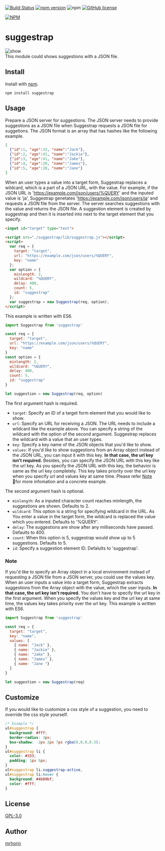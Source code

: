 [![Build Status](https://travis-ci.org/mrhorin/suggestrap.svg?branch=master)](https://travis-ci.org/mrhorin/suggestrap)
[![npm version](https://badge.fury.io/js/suggestrap.svg)](https://badge.fury.io/js/suggestrap)
![npm](https://img.shields.io/npm/dt/suggestrap.svg)
[![GitHub license](https://img.shields.io/badge/license-GPLv3-blue.svg)](https://raw.githubusercontent.com/mrhorin/suggestrap/master/LICENSE)  

[![NPM](https://nodei.co/npm/suggestrap.png)](https://nodei.co/npm/suggestrap/)

# suggestrap
![show](https://user-images.githubusercontent.com/6502717/49056240-4c7db100-f23e-11e8-9a2e-863f59ad84a7.gif)  
This module could shows suggestions with a JSON file.

## Install
Install with [npm](https://www.npmjs.com/).
```
npm install suggestrap
```

## Usage
Prepare a JSON server for suggestions. The JSON server needs to provide suggestions as a JSON file when Suggestrap requests a JSON file for suggetions. The JSON format is an array that has hashes like the following example.
```json
[
  {"id":1, "age":32, "name":"Jack"},
  {"id":2, "age":41, "name":"Jackie"},
  {"id":3, "age":41, "name":"Jake"},
  {"id":4, "age":20, "name":"James"},
  {"id":5, "age":28, "name":"Jane"}
]
```  
When an user types a value into a target form, Suggestrap replaces a wildcard, which is a part of a JSON URL, with the value. For example, if the JSON URL is 'https://example.com/json/users/%QUERY' and the inputed value is 'ja', Suggestrap genetates 'https://example.com/json/users/ja' and requests a JSON file from the server. The server searches suggestions with the value and returns the JSON file. A suggestion element is created by suggestrap and then it is inserted into next to the target element that you specify.
```html
<input id="target" type="text">

<script src="./suggestrap/lib/suggestrap.js"></script>
<script>
  var req = {
    target: "target",
    url: "https://example.com/json/users/%QUERY",
    key: "name"
  };
  var option = {
    minlength: 2,
    wildcard: "%QUERY",
    delay: 400,
    count: 5,
    id: "suggestrap"
  };
  var suggestrap = new Suggestrap(req, option);
</script>
```
This example is written with ES6.  
```javascript
import Suggestrap from 'suggestrap'

const req = {
  target: "target",
  url: "https://example.com/json/users/%QUERY",
  key: "name"
}
const option = {
  minlength: 2,
  wildcard: "%QUERY",
  delay: 400,
  count: 5,
  id: "suggestrap"
}

let suggestion = new Suggestrap(req, option)
```
The first argument hash is required.
- `target`: Specify an ID of a target form element that you would like to show.
- `url`: Specify an URL for receiving a JSON. The URL needs to include a wildcard like the example above. You can specify a string of the wildcard with the option of the second argument. Suggestrap replaces the wildcard with a value that an user types.
- `key`: Specify a key name of the JSON objects that you'd like to show.
- `values`: If you'd like to show suggestions from an Array object instead of the JSON URL, you can input it with this key. **In that case, the url key isn't required.** Besides, you can specify the JSON URL with this key like the url key. As you specify the JSON URL with this key, the behavior is same as the url key completely. This key takes priority over the url key when you specify url and values key at same time. Please refer [Note](#note) for more infomation and a concrete example.

The second argument hash is optional.
- `minlength`: As a inputed character count reaches minlength, the suggestions are shown. Defaults to 2.
- `wildcard`: This option is a string for specifying wildcard in the URL. As You enter a value in the target form, the wildcard is replaced the value which you entered. Defaults to '%QUERY'.
- `delay`: The suggestions are show after any milliseconds have passed. Defaults to 400.
- `count`: When this option is 5, suggestrap would show up to 5 suggestions. Defaults to 5.
- `id`: Specify a suggestion element ID. Defalults to 'suggestrap'.

### Note
If you'd like to specify an Array object in a local environment instead of requesting a JSON file from a JSON server, you could use the values key. When an user inputs a value into a target form, Suggestrap extracts suggestions from the Array object with the value, which the user inputs. **In that case, the url key isn't required.** You don't have to specify the url key in the first argument. When you specify the values key and the url key at same time, the values key takes priority over the url key. This example is written with ES6.
```javascript
import Suggestrap from 'suggestrap'

const req = {
  target: "target",
  key: "name",
  values: [
    { name: "Jack" },
    { name: "Jackie" },
    { name: "Jake" },
    { name: "James" },
    { name: "Jane "}
  ]
}

let suggestion = new Suggestrap(req)
```

## Customize
If you would like to customize a css style of a suggestion, you need to override the css style yourself.
```css
/* Example */
ul#suggestrap {
  background: #fff;
  border-radius: 3px;
  box-shadow: -2px 2px 7px rgba(0,0,0,0.3);
}
ul#suggestrap li {
  color: #333;
  padding: 1px 6px;
}
ul#suggestrap li.suggestrap-active,
ul#suggestrap li:hover {
  background: #4b89bf;
  color: #fff;
}
```

## License
[GPL-3.0](https://opensource.org/licenses/GPL-3.0)

## Author
[mrhorin](https://github.com/mrhorin)
